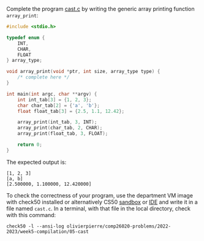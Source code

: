 Complete the program [cast.c](cast.c) by writing the generic array printing
function `array_print`:

```c
#include <stdio.h>

typedef enum {
    INT,
    CHAR,
    FLOAT
} array_type;

void array_print(void *ptr, int size, array_type type) {
    /* complete here */
}

int main(int argc, char **argv) {
    int int_tab[3] = {1, 2, 3};
    char char_tab[2] = {'a', 'b'};
    float float_tab[3] = {2.5, 1.1, 12.42};

    array_print(int_tab, 3, INT);
    array_print(char_tab, 2, CHAR);
    array_print(float_tab, 3, FLOAT);

    return 0;
}
```

The expected output is:

```shell
[1, 2, 3]
[a, b]
[2.500000, 1.100000, 12.420000]
```

To check the correctness of your program, use the department VM image with check50 installed or alternatively CS50 [sandbox](sandbox.cs50.io)
or [IDE](ide.cs50.io) and write it in a file named `cast.c`. In a terminal,
with that file in the local directory, check with this command:
```shell
check50 -l --ansi-log olivierpierre/comp26020-problems/2022-2023/week5-compilation/05-cast
```
